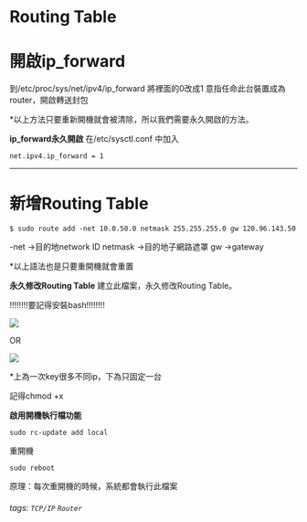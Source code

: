 # Routing Table

# **開啟ip_forward**
到/etc/proc/sys/net/ipv4/ip_forward
將裡面的0改成1
意指任命此台裝置成為router，開啟轉送封包

*以上方法只要重新開機就會被清除，所以我們需要永久開啟的方法。

**ip_forward永久開啟**
在/etc/sysctl.conf 中加入
```
net.ipv4.ip_forward = 1
```


---
# **新增Routing Table**
```
$ sudo route add -net 10.0.50.0 netmask 255.255.255.0 gw 120.96.143.50
```
-net ->目的地network ID
netmask ->目的地子網路遮罩
gw ->gateway

*以上語法也是只要重開機就會重置

**永久修改Routing Table**
建立此檔案，永久修改Routing Table。

!!!!!!!!要記得安裝bash!!!!!!!!

![](https://i.imgur.com/9mR700F.png)

OR

![](https://i.imgur.com/R7AQv8r.png)

*上為一次key很多不同ip，下為只固定一台

記得chmod +x


**啟用開機執行檔功能**
```
sudo rc-update add local
```
重開機
```
sudo reboot
```

原理：每次重開機的時候，系統都會執行此檔案

###### tags: `TCP/IP` `Router`
